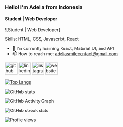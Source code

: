 ### Hello! I'm Adelia from Indonesia
#### Student | Web Developer
![Student | Web Developer]


Skills: HTML, CSS, Javascript, React

- 🌱 I’m currently learning React, Material UI, and API 
- 📫 How to reach me: adeliasmilecontact@gmail.com 


[<img src='https://cdn.jsdelivr.net/npm/simple-icons@3.0.1/icons/github.svg' alt='github' height='40'>](https://github.com/https://github.com/itsadeliasembiring)  [<img src='https://cdn.jsdelivr.net/npm/simple-icons@3.0.1/icons/linkedin.svg' alt='linkedin' height='40'>](https://www.linkedin.com/in/https://www.linkedin.com/in/adelia-adel-38a96a211//)  [<img src='https://cdn.jsdelivr.net/npm/simple-icons@3.0.1/icons/instagram.svg' alt='instagram' height='40'>](https://www.instagram.com/https://www.instagram.com/adelialistic//)  [<img src='https://cdn.jsdelivr.net/npm/simple-icons@3.0.1/icons/icloud.svg' alt='website' height='40'>](https://itsadeliasembiring.github.io/project-mui-portfolio-adelia/)  

[![Top Langs](https://github-readme-stats.vercel.app/api/top-langs/?username=https://github.com/itsadeliasembiring)](https://github.com/anuraghazra/github-readme-stats)

![GitHub stats](https://github-readme-stats.vercel.app/api?username=https://github.com/itsadeliasembiring&show_icons=true)  

![GitHub Activity Graph](https://activity-graph.herokuapp.com/graph?username=https://github.com/itsadeliasembiring)  

![GitHub streak stats](https://github-readme-streak-stats.herokuapp.com/?user=https://github.com/itsadeliasembiring)  

![Profile views](https://gpvc.arturio.dev/https://github.com/itsadeliasembiring)  
